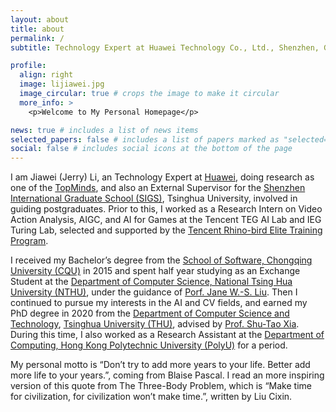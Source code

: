 ```yaml
---
layout: about
title: about
permalink: /
subtitle: Technology Expert at Huawei Technology Co., Ltd., Shenzhen, Guangdong, China

profile:
  align: right
  image: lijiawei.jpg
  image_circular: true # crops the image to make it circular
  more_info: >
    <p>Welcome to My Personal Homepage</p>

news: true # includes a list of news items
selected_papers: false # includes a list of papers marked as "selected={true}"
social: false # includes social icons at the bottom of the page
---
```


I am Jiawei (Jerry) Li, an Technology Expert at <a href="https://www.huawei.com/en/">Huawei</a>, doing research as one of the <a href="https://career.huawei.com/reccampportal/portal5/topminds.html">TopMinds</a>, and also an External Supervisor for the <a href="https://www.sigs.tsinghua.edu.cn/en/">Shenzhen International Graduate School (SIGS)</a>, Tsinghua University, involved in guiding postgraduates. Prior to this, I worked as a Research Intern on Video Action Analysis, AIGC, and AI for Games at the Tencent TEG AI Lab and IEG Turing Lab, selected and supported by the <a href="https://ur.tencent.com/article/261">Tencent Rhino-bird Elite Training Program</a>.

I received my Bachelor’s degree from the <a href="http://www.cse.cqu.edu.cn/">School of Software, Chongqing University (CQU)</a> in 2015 and spent half year studying as an Exchange Student at the <a href="https://dcs.site.nthu.edu.tw/">Department of Computer Science, National Tsing Hua University (NTHU)</a>, under the guidance of <a href="https://en.wikipedia.org/wiki/Jane_Liu">Porf. Jane W.-S. Liu</a>. Then I continued to pursue my interests in the AI and CV fields, and earned my PhD degree in 2020 from the <a href="https://www.cs.tsinghua.edu.cn/">Department of Computer Science and Technology</a>, <a href="https://www.tsinghua.edu.cn/en/">Tsinghua University (THU)</a>, advised by <a href="https://www.sigs.tsinghua.edu.cn/xst/main.htm">Prof. Shu-Tao Xia</a>. During this time, I also worked as a Research Assistant at the <a href="https://www.polyu.edu.hk/comp/">Department of Computing, Hong Kong Polytechnic University (PolyU)</a> for a period.

My personal motto is “Don’t try to add more years to your life. Better add more life to your years.”, coming from Blaise Pascal. I read an more inspiring version of this quote from The Three-Body Problem, which is “Make time for civilization, for civilization won’t make time.”, written by Liu Cixin.
